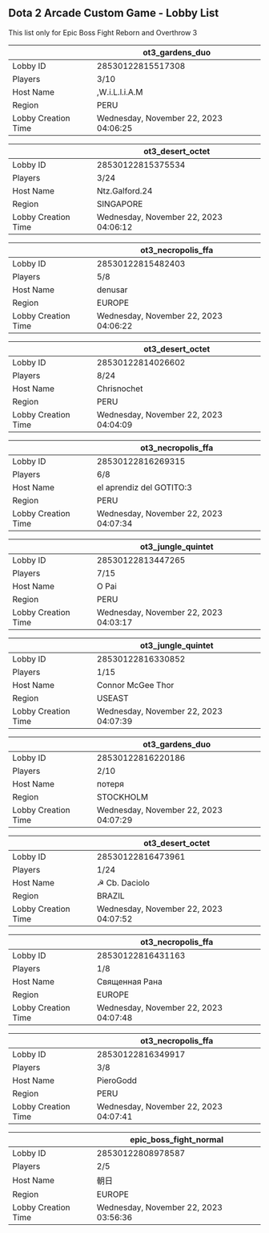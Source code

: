 ## Dota 2 Arcade Custom Game - Lobby List

This list only for Epic Boss Fight Reborn and Overthrow 3

|  | ot3_gardens_duo |
| ------ | ------ |
| Lobby ID | 28530122815517308 |
| Players | 3/10 |
| Host Name | ,W.i.L.l.i.A.M |
| Region | PERU |
| Lobby Creation Time | Wednesday, November 22, 2023 04:06:25 |


|  | ot3_desert_octet |
| ------ | ------ |
| Lobby ID | 28530122815375534 |
| Players | 3/24 |
| Host Name | Ntz.Galford.24 |
| Region | SINGAPORE |
| Lobby Creation Time | Wednesday, November 22, 2023 04:06:12 |


|  | ot3_necropolis_ffa |
| ------ | ------ |
| Lobby ID | 28530122815482403 |
| Players | 5/8 |
| Host Name | denusar |
| Region | EUROPE |
| Lobby Creation Time | Wednesday, November 22, 2023 04:06:22 |


|  | ot3_desert_octet |
| ------ | ------ |
| Lobby ID | 28530122814026602 |
| Players | 8/24 |
| Host Name | Chrisnochet |
| Region | PERU |
| Lobby Creation Time | Wednesday, November 22, 2023 04:04:09 |


|  | ot3_necropolis_ffa |
| ------ | ------ |
| Lobby ID | 28530122816269315 |
| Players | 6/8 |
| Host Name | el aprendiz del GOTITO:3 |
| Region | PERU |
| Lobby Creation Time | Wednesday, November 22, 2023 04:07:34 |


|  | ot3_jungle_quintet |
| ------ | ------ |
| Lobby ID | 28530122813447265 |
| Players | 7/15 |
| Host Name | O Pai |
| Region | PERU |
| Lobby Creation Time | Wednesday, November 22, 2023 04:03:17 |


|  | ot3_jungle_quintet |
| ------ | ------ |
| Lobby ID | 28530122816330852 |
| Players | 1/15 |
| Host Name | Connor McGee Thor |
| Region | USEAST |
| Lobby Creation Time | Wednesday, November 22, 2023 04:07:39 |


|  | ot3_gardens_duo |
| ------ | ------ |
| Lobby ID | 28530122816220186 |
| Players | 2/10 |
| Host Name | потеря |
| Region | STOCKHOLM |
| Lobby Creation Time | Wednesday, November 22, 2023 04:07:29 |


|  | ot3_desert_octet |
| ------ | ------ |
| Lobby ID | 28530122816473961 |
| Players | 1/24 |
| Host Name | ☭ Cb. Daciolo |
| Region | BRAZIL |
| Lobby Creation Time | Wednesday, November 22, 2023 04:07:52 |


|  | ot3_necropolis_ffa |
| ------ | ------ |
| Lobby ID | 28530122816431163 |
| Players | 1/8 |
| Host Name | Священная Рана |
| Region | EUROPE |
| Lobby Creation Time | Wednesday, November 22, 2023 04:07:48 |


|  | ot3_necropolis_ffa |
| ------ | ------ |
| Lobby ID | 28530122816349917 |
| Players | 3/8 |
| Host Name | PieroGodd |
| Region | PERU |
| Lobby Creation Time | Wednesday, November 22, 2023 04:07:41 |


|  | epic_boss_fight_normal |
| ------ | ------ |
| Lobby ID | 28530122808978587 |
| Players | 2/5 |
| Host Name | 朝日 | flup |
| Region | EUROPE |
| Lobby Creation Time | Wednesday, November 22, 2023 03:56:36 |


